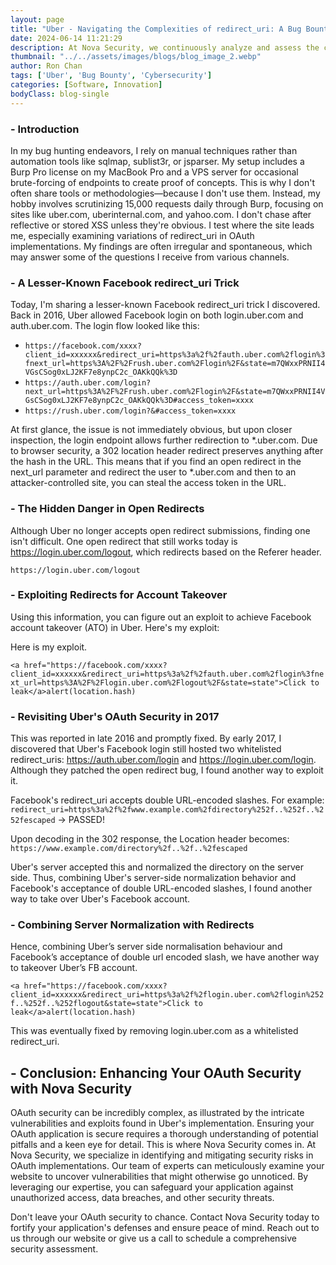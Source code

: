```yaml
---
layout: page
title: "Uber - Navigating the Complexities of redirect_uri: A Bug Bounty Journey"
date: 2024-06-14 11:21:29
description: At Nova Security, we continuously analyze and assess the cybersecurity landscapes of diverse industries, aiming to uncover potential vulnerabilities and provide strategic solutions.
thumbnail: "../../assets/images/blogs/blog_image_2.webp"
author: Ron Chan
tags: ['Uber', 'Bug Bounty', 'Cybersecurity']
categories: [Software, Innovation]
bodyClass: blog-single
---
```


### - Introduction
In my bug hunting endeavors, I rely on manual techniques rather than automation tools like sqlmap, sublist3r, or jsparser. My setup includes a Burp Pro license on my MacBook Pro and a VPS server for occasional brute-forcing of endpoints to create proof of concepts. This is why I don't often share tools or methodologies—because I don't use them. Instead, my hobby involves scrutinizing 15,000 requests daily through Burp, focusing on sites like uber.com, uberinternal.com, and yahoo.com. I don't chase after reflective or stored XSS unless they're obvious. I test where the site leads me, especially examining variations of redirect_uri in OAuth implementations. My findings are often irregular and spontaneous, which may answer some of the questions I receive from various channels.

### - A Lesser-Known Facebook redirect_uri Trick
Today, I'm sharing a lesser-known Facebook redirect_uri trick I discovered. Back in 2016, Uber allowed Facebook login on both login.uber.com and auth.uber.com. The login flow looked like this:

- `https://facebook.com/xxxx?client_id=xxxxxx&redirect_uri=https%3a%2f%2fauth.uber.com%2flogin%3fnext_url=https%3A%2F%2Frush.uber.com%2Flogin%2F&state=m7QWxxPRNII4VGsCSog0xLJ2KF7e8ynpC2c_OAKkQQk%3D`
- `https://auth.uber.com/login?next_url=https%3A%2F%2Frush.uber.com%2Flogin%2F&state=m7QWxxPRNII4VGsCSog0xLJ2KF7e8ynpC2c_OAKkQQk%3D#access_token=xxxx`
- `https://rush.uber.com/login?&#access_token=xxxx`


At first glance, the issue is not immediately obvious, but upon closer inspection, the login endpoint allows further redirection to *.uber.com. Due to browser security, a 302 location header redirect preserves anything after the hash in the URL. This means that if you find an open redirect in the next_url parameter and redirect the user to *.uber.com and then to an attacker-controlled site, you can steal the access token in the URL.

### - The Hidden Danger in Open Redirects
Although Uber no longer accepts open redirect submissions, finding one isn't difficult. One open redirect that still works today is https://login.uber.com/logout, which redirects based on the Referer header.

`https://login.uber.com/logout`

### - Exploiting Redirects for Account Takeover
Using this information, you can figure out an exploit to achieve Facebook account takeover (ATO) in Uber. Here's my exploit:

Here is my exploit.

`<a href="https://facebook.com/xxxx?client_id=xxxxxx&redirect_uri=https%3a%2f%2fauth.uber.com%2flogin%3fnext_url=https%3A%2F%2Flogin.uber.com%2Flogout%2F&state=state">Click to leak</a>alert(location.hash)`

### - Revisiting Uber's OAuth Security in 2017
This was reported in late 2016 and promptly fixed. By early 2017, I discovered that Uber's Facebook login still hosted two whitelisted redirect_uris: https://auth.uber.com/login and https://login.uber.com/login. Although they patched the open redirect bug, I found another way to exploit it.

Facebook's redirect_uri accepts double URL-encoded slashes. For example:
`redirect_uri=https%3a%2f%2fwww.example.com%2fdirectory%252f..%252f..%252fescaped` -> PASSED!

Upon decoding in the 302 response, the Location header becomes: `https://www.example.com/directory%2f..%2f..%2fescaped`

Uber's server accepted this and normalized the directory on the server side. Thus, combining Uber's server-side normalization behavior and Facebook's acceptance of double URL-encoded slashes, I found another way to take over Uber's Facebook account.

### - Combining Server Normalization with Redirects
Hence, combining Uber’s server side normalisation behaviour and Facebook’s acceptance of double url encoded slash, we have another way to takeover Uber’s FB account.

`<a href="https://facebook.com/xxxx?client_id=xxxxxx&redirect_uri=https%3a%2f%2flogin.uber.com%2flogin%252f..%252f..%252flogout&state=state">Click to leak</a>alert(location.hash)`

This was eventually fixed by removing login.uber.com as a whitelisted redirect_uri.

## - Conclusion: Enhancing Your OAuth Security with Nova Security
OAuth security can be incredibly complex, as illustrated by the intricate vulnerabilities and exploits found in Uber's implementation. Ensuring your OAuth application is secure requires a thorough understanding of potential pitfalls and a keen eye for detail. This is where Nova Security comes in.
At Nova Security, we specialize in identifying and mitigating security risks in OAuth implementations. Our team of experts can meticulously examine your website to uncover vulnerabilities that might otherwise go unnoticed. By leveraging our expertise, you can safeguard your application against unauthorized access, data breaches, and other security threats.

Don't leave your OAuth security to chance. Contact Nova Security today to fortify your application's defenses and ensure peace of mind. Reach out to us through our website or give us a call to schedule a comprehensive security assessment.